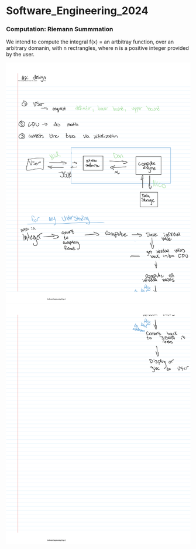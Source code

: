 # Software_Engineering_2024

### Computation: Riemann Summmation
We intend to compute the integral f(x) = an artbitray function, over an arbitrary domanin, with n rectrangles, where n is a positive integer provided by the user.

![System Diagram 1](images/system_diagram_1.png)
![System Diagram 2](images/system_diagram_2.png)